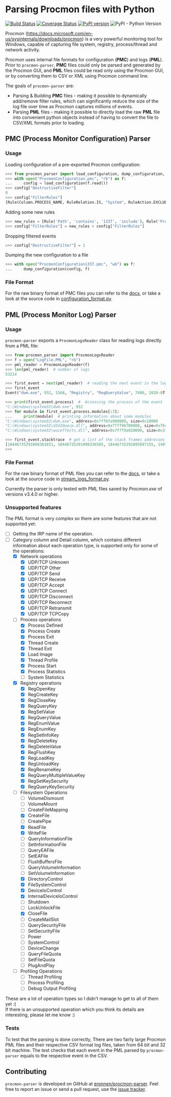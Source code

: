 # Parsing Procmon files with Python

[![Build Status](https://travis-ci.com/eronnen/procmon-parser.svg?branch=master&service=github)](https://travis-ci.com/eronnen/procmon-parser)
[![Coverage Status](https://coveralls.io/repos/github/eronnen/procmon-parser/badge.svg?branch=master&service=github)](https://coveralls.io/github/eronnen/procmon-parser?branch=master&service=github)
[![PyPI version](https://badge.fury.io/py/procmon-parser.svg)](https://badge.fury.io/py/procmon-parser)
![PyPI - Python Version](https://img.shields.io/pypi/pyversions/procmon-parser)

Procmon (https://docs.microsoft.com/en-us/sysinternals/downloads/procmon) is a very powerful monitoring tool for Windows,
capable of capturing file system, registry, process/thread and network activity. 

Procmon uses internal file formats for configuration (**PMC**) and logs (**PML**). 
Prior to ``procmon-parser``, **PMC** files could only be parsed and generated by the Procmon GUI, and **PML** files 
could be read only using the Procmon GUI, or by converting them to CSV or XML using Procmon command line.

The goals of `procmon-parser` are:
* Parsing & Building **PMC** files - making it possible to dynamically add/remove filter rules, which can significantly
reduce the size of the log file over time as Procmon captures millions of events.
* Parsing **PML** files - making it possible to directly load the raw **PML** file into convenient python objects
instead of having to convert the file to CSV/XML formats prior to loading.


## PMC (Process Monitor Configuration) Parser

### Usage

Loading configuration of a pre-exported Procmon configuration:
```python
>>> from procmon_parser import load_configuration, dump_configuration, Rule
>>> with open("ProcmonConfiguration.pmc", "rb") as f:
...     config = load_configuration(f.read())
>>> config["DestructiveFilter"]
0
>>> config["FilterRules"]
[Rule(Column.PROCESS_NAME, RuleRelation.IS, "System", RuleAction.EXCLUDE), Rule(Column.PROCESS_NAME, RuleRelation.IS, "Procmon64.exe", RuleAction.EXCLUDE), Rule(Column.PROCESS_NAME, RuleRelation.IS, "Procmon.exe", RuleAction.EXCLUDE), Rule(Column.PROCESS_NAME, RuleRelation.IS, "Procexp64.exe", RuleAction.EXCLUDE), Rule(Column.PROCESS_NAME, RuleRelation.IS, "Procexp.exe", RuleAction.EXCLUDE), Rule(Column.PROCESS_NAME, RuleRelation.IS, "Autoruns.exe", RuleAction.EXCLUDE), Rule(Column.OPERATION, RuleRelation.BEGINS_WITH, "IRP_MJ_", RuleAction.EXCLUDE), Rule(Column.OPERATION, RuleRelation.BEGINS_WITH, "FASTIO_", RuleAction.EXCLUDE), Rule(Column.RESULT, RuleRelation.BEGINS_WITH, "FAST IO", RuleAction.EXCLUDE), Rule(Column.PATH, RuleRelation.ENDS_WITH, "pagefile.sys", RuleAction.EXCLUDE), Rule(Column.PATH, RuleRelation.ENDS_WITH, "$Volume", RuleAction.EXCLUDE), Rule(Column.PATH, RuleRelation.ENDS_WITH, "$UpCase", RuleAction.EXCLUDE), Rule(Column.PATH, RuleRelation.ENDS_WITH, "$Secure", RuleAction.EXCLUDE), Rule(Column.PATH, RuleRelation.ENDS_WITH, "$Root", RuleAction.EXCLUDE), Rule(Column.PATH, RuleRelation.ENDS_WITH, "$MftMirr", RuleAction.EXCLUDE), Rule(Column.PATH, RuleRelation.ENDS_WITH, "$Mft", RuleAction.EXCLUDE), Rule(Column.PATH, RuleRelation.ENDS_WITH, "$LogFile", RuleAction.EXCLUDE), Rule(Column.PATH, RuleRelation.CONTAINS, "$Extend", RuleAction.EXCLUDE), Rule(Column.PATH, RuleRelation.ENDS_WITH, "$Boot", RuleAction.EXCLUDE), Rule(Column.PATH, RuleRelation.ENDS_WITH, "$Bitmap", RuleAction.EXCLUDE), Rule(Column.PATH, RuleRelation.ENDS_WITH, "$BadClus", RuleAction.EXCLUDE), Rule(Column.PATH, RuleRelation.ENDS_WITH, "$AttrDef", RuleAction.EXCLUDE), Rule(Column.EVENT_CLASS, RuleRelation.IS, "Profiling", RuleAction.EXCLUDE)]
```

Adding some new rules
```python
>>> new_rules = [Rule('Path', 'contains', '1337', 'include'), Rule('Process_Name', 'is', 'python.exe')]
>>> config["FilterRules"] = new_rules + config["FilterRules"]
```

Dropping filtered events
```python
>>> config["DestructiveFilter"] = 1
```

Dumping the new configuration to a file
```python
>>> with open("ProcmonConfiguration1337.pmc", "wb") as f:
...     dump_configuration(config, f)
```

### File Format

For the raw binary format of PMC files you can refer to the [docs](docs/PMC%20Format.md), or take a look at the source code in [configuration_format.py](procmon_parser/configuration_format.py).

## PML (Process Monitor Log) Parser

### Usage

`procmon-parser` exports a `ProcmonLogsReader` class for reading logs directly from a PML file:
```python
>>> from procmon_parser import ProcmonLogsReader
>>> f = open("LogFile.PML", "rb")
>>> pml_reader = ProcmonLogsReader(f)
>>> len(pml_reader)  # number of logs
53214

>>> first_event = next(pml_reader)  # reading the next event in the log
>>> first_event
Event("dwm.exe", 932, 1568, "Registry", "RegQueryValue", 7400, 2020-07-12T01:18:10.775242900, 0, "", "HKCU\Software\Microsoft\Windows\DWM\ColorPrevalence", {})

>>> print(first_event.process)  #  Accessing the process of the event
"C:\Windows\system32\dwm.exe", 932
>>> for module in first_event.process.modules[:3]:
...     print(module)  # printing information about some modules
"C:\Windows\system32\dwm.exe", address=0x7ff6fa980000, size=0x18000
"C:\Windows\system32\d3d10warp.dll", address=0x7fff96700000, size=0x76c000
"C:\Windows\system32\wuceffects.dll", address=0x7fff9a920000, size=0x3f000

>>> first_event.stacktrace  # get a list of the stack frames addresses from the event
[18446735291098361031, 18446735291098336505, 18446735291095097155, 140736399934388, 140736346856333, 140736346854333, 140698742953668, 140736303659045, 140736303655429, 140736303639145, 140736303628747, 140736303625739, 140736303693867, 140736303347333, 140736303383760, 140736303385017, 140736398440420, 140736399723393]
>>>
```

### File Format

For the raw binary format of PML files you can refer to the [docs](docs/PML%20Format.md), or take a look at the source code in [stream_logs_format.py](procmon_parser/stream_logs_format.py).

Currently the parser is only tested with PML files saved by *Procmon.exe* of versions v3.4.0 or higher.

### Unsupported features

The PML format is very complex so there are some features that are not supported yet:
- [ ] Getting the IRP name of the operation.
- [ ] Category column and Detail column, which contains different information about each operation type, is supported only for some of the operations:
    - [x] Network operations 
        - [x] UDP/TCP Unknown
        - [x] UDP/TCP Other
        - [x] UDP/TCP Send
        - [x] UDP/TCP Receive
        - [x] UDP/TCP Accept
        - [x] UDP/TCP Connect
        - [x] UDP/TCP Disconnect
        - [x] UDP/TCP Reconnect
        - [x] UDP/TCP Retransmit
        - [x] UDP/TCP TCPCopy
    - [ ] Process operations
        - [x] Process Defined
        - [x] Process Create
        - [x] Process Exit
        - [x] Thread Create
        - [x] Thread Exit
        - [x] Load Image
        - [x] Thread Profile
        - [x] Process Start
        - [x] Process Statistics
        - [ ] System Statistics
    - [x] Registry operations
        - [x] RegOpenKey
        - [x] RegCreateKey
        - [x] RegCloseKey
        - [x] RegQueryKey
        - [x] RegSetValue
        - [x] RegQueryValue
        - [x] RegEnumValue
        - [x] RegEnumKey
        - [x] RegSetInfoKey
        - [x] RegDeleteKey
        - [x] RegDeleteValue
        - [x] RegFlushKey
        - [x] RegLoadKey
        - [x] RegUnloadKey
        - [x] RegRenameKey
        - [x] RegQueryMultipleValueKey
        - [x] RegSetKeySecurity
        - [x] RegQueryKeySecurity
    - [ ] Filesystem Operations
        - [ ] VolumeDismount
        - [ ] VolumeMount
        - [ ] CreateFileMapping
        - [x] CreateFile
        - [ ] CreatePipe
        - [x] ReadFile
        - [x] WriteFile
        - [ ] QueryInformationFile
        - [ ] SetInformationFile
        - [ ] QueryEAFile
        - [ ] SetEAFile
        - [ ] FlushBuffersFile
        - [ ] QueryVolumeInformation
        - [ ] SetVolumeInformation
        - [x] DirectoryControl
        - [x] FileSystemControl
        - [x] DeviceIoControl
        - [x] InternalDeviceIoControl
        - [ ] Shutdown
        - [ ] LockUnlockFile
        - [x] CloseFile
        - [ ] CreateMailSlot
        - [ ] QuerySecurityFile
        - [ ] SetSecurityFile
        - [ ] Power
        - [ ] SystemControl
        - [ ] DeviceChange
        - [ ] QueryFileQuota
        - [ ] SetFileQuota
        - [ ] PlugAndPlay
    - [ ] Profiling Operations
        - [ ] Thread Profiling
        - [ ] Process Profiling
        - [ ] Debug Output Profiling

These are a lot of operation types so I didn't manage to get to all of them yet :(<br/>
If there is an unsupported operation which you think its details are interesting, please let me know :) 

### Tests

To test that the parsing is done correctly, There are two fairly large Procmon PML files and their respective CSV format
log files, taken from 64 bit and 32 bit machine. The test checks that each event in the PML parsed by ``procmon-parser``
equals to the respective event in the CSV. 

## Contributing

`procmon-parser` is developed on GitHub at [eronnen/procmon-parser](https://github.com/eronnen/procmon-parser).
Feel free to report an issue or send a pull request, use the
[issue tracker](https://github.com/eronnen/procmon-parser/issues).
